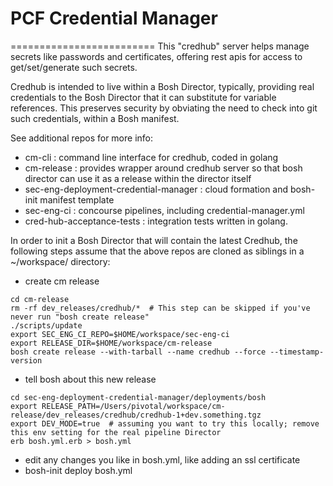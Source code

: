 # PCF Credential Manager
=========================
This "credhub" server helps manage secrets like passwords and certificates, 
offering rest apis for access to get/set/generate such secrets.
 
Credhub is intended to live within a Bosh Director, typically, providing
 real credentials to the Bosh Director that it can substitute for 
 variable references.  This preserves security by obviating the need to check into git such credentials,
 within a Bosh manifest.

See additional repos for more info:

* cm-cli :     command line interface for credhub, coded in golang
* cm-release : provides wrapper around credhub server so that bosh director can use it as a release within the director itself
* sec-eng-deployment-credential-manager : cloud formation and bosh-init manifest template
* sec-eng-ci : concourse pipelines, including credential-manager.yml
* cred-hub-acceptance-tests : integration tests written in golang.

In order to init a Bosh Director that will contain the latest Credhub, the following 
steps assume that the above repos are cloned as siblings in a ~/workspace/ directory:

* create cm release
```
cd cm-release
rm -rf dev_releases/credhub/*  # This step can be skipped if you've never run "bosh create release"
./scripts/update
export SEC_ENG_CI_REPO=$HOME/workspace/sec-eng-ci
export RELEASE_DIR=$HOME/workspace/cm-release
bosh create release --with-tarball --name credhub --force --timestamp-version
```
* tell bosh about this new release
```
cd sec-eng-deployment-credential-manager/deployments/bosh
export RELEASE_PATH=/Users/pivotal/workspace/cm-release/dev_releases/credhub/credhub-1+dev.something.tgz
export DEV_MODE=true  # assuming you want to try this locally; remove this env setting for the real pipeline Director
erb bosh.yml.erb > bosh.yml
```
* edit any changes you like in bosh.yml, like adding an ssl certificate
* bosh-init deploy bosh.yml

